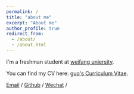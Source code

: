 ```yaml
---
permalink: /
title: "about me"
excerpt: "About me"
author_profile: true
redirect_from: 
  - /about/
  - /about.html
---
```


I'm a freshman student at [weifang uniersity](https://www.wfu.edu.cn/). 

You can find my CV here: [guo's Curriculum Vitae](../assets/Curriculum_Vitae.pdf).

[Email](1356315368@qq.com) / [Github](https://github.com/guo060528) / [Wechat](../images/wechat.jpg) /
